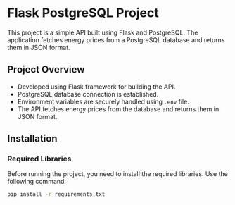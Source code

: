 # Flask PostgreSQL Project

This project is a simple API built using Flask and PostgreSQL. The application fetches energy prices from a PostgreSQL database and returns them in JSON format.

## Project Overview

- Developed using Flask framework for building the API.
- PostgreSQL database connection is established.
- Environment variables are securely handled using `.env` file.
- The API fetches energy prices from the database and returns them in JSON format.

## Installation

### Required Libraries

Before running the project, you need to install the required libraries. Use the following command:

```bash
pip install -r requirements.txt
